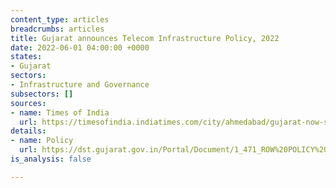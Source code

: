 ```yaml
---
content_type: articles
breadcrumbs: articles
title: Gujarat announces Telecom Infrastructure Policy, 2022
date: 2022-06-01 04:00:00 +0000
states:
- Gujarat
sectors:
- Infrastructure and Governance
subsectors: []
sources:
- name: Times of India
  url: https://timesofindia.indiatimes.com/city/ahmedabad/gujarat-now-single-window-clearance-for-telecom-infrastructure/articleshow/91845737.cms
details:
- name: Policy
  url: https://dst.gujarat.gov.in/Portal/Document/1_471_ROW%20POLICY%20OF%20GUJARAT%20STATE_25.05.2022.pdf
is_analysis: false

---
```

